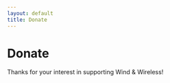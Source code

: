 ```yaml
---
layout: default
title: Donate
---
```


# Donate

<p>Thanks for your interest in supporting Wind & Wireless!</p>

<!-- Eventually list ways to donate:
- PayPal link
- Ko-fi
- Patreon
- etc.
-->

